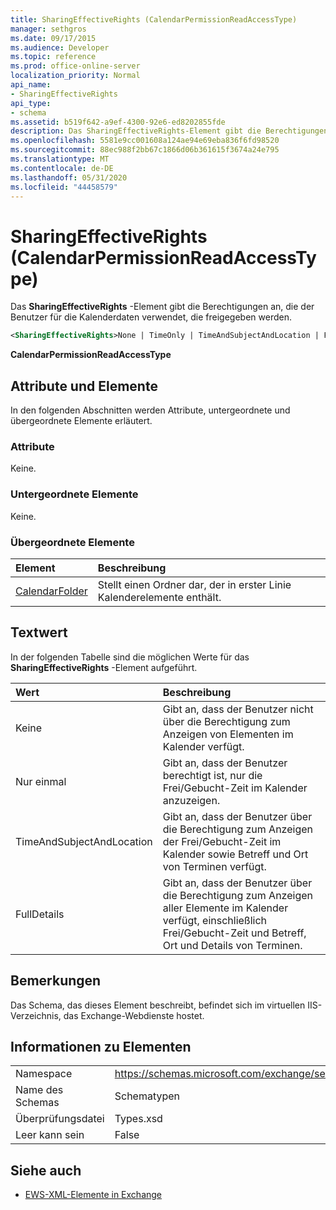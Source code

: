 ```yaml
---
title: SharingEffectiveRights (CalendarPermissionReadAccessType)
manager: sethgros
ms.date: 09/17/2015
ms.audience: Developer
ms.topic: reference
ms.prod: office-online-server
localization_priority: Normal
api_name:
- SharingEffectiveRights
api_type:
- schema
ms.assetid: b519f642-a9ef-4300-92e6-ed8202855fde
description: Das SharingEffectiveRights-Element gibt die Berechtigungen an, die der Benutzer für die Kalenderdaten verwendet, die freigegeben werden.
ms.openlocfilehash: 5581e9cc001608a124ae94e69eba836f6fd98520
ms.sourcegitcommit: 88ec988f2bb67c1866d06b361615f3674a24e795
ms.translationtype: MT
ms.contentlocale: de-DE
ms.lasthandoff: 05/31/2020
ms.locfileid: "44458579"
---
```

# <a name="sharingeffectiverights-calendarpermissionreadaccesstype"></a>SharingEffectiveRights (CalendarPermissionReadAccessType)

Das **SharingEffectiveRights** -Element gibt die Berechtigungen an, die der Benutzer für die Kalenderdaten verwendet, die freigegeben werden. 
  
```XML
<SharingEffectiveRights>None | TimeOnly | TimeAndSubjectAndLocation | FullDetails</SharingEffectiveRights>
```

 **CalendarPermissionReadAccessType**
## <a name="attributes-and-elements"></a>Attribute und Elemente

In den folgenden Abschnitten werden Attribute, untergeordnete und übergeordnete Elemente erläutert.
  
### <a name="attributes"></a>Attribute

Keine.
  
### <a name="child-elements"></a>Untergeordnete Elemente

Keine.
  
### <a name="parent-elements"></a>Übergeordnete Elemente

|**Element**|**Beschreibung**|
|:-----|:-----|
|[CalendarFolder](calendarfolder.md) <br/> |Stellt einen Ordner dar, der in erster Linie Kalenderelemente enthält.  <br/> |
   
## <a name="text-value"></a>Textwert

In der folgenden Tabelle sind die möglichen Werte für das **SharingEffectiveRights** -Element aufgeführt. 
  
|**Wert**|**Beschreibung**|
|:-----|:-----|
|Keine  <br/> |Gibt an, dass der Benutzer nicht über die Berechtigung zum Anzeigen von Elementen im Kalender verfügt.  <br/> |
|Nur einmal  <br/> |Gibt an, dass der Benutzer berechtigt ist, nur die Frei/Gebucht-Zeit im Kalender anzuzeigen.  <br/> |
|TimeAndSubjectAndLocation  <br/> |Gibt an, dass der Benutzer über die Berechtigung zum Anzeigen der Frei/Gebucht-Zeit im Kalender sowie Betreff und Ort von Terminen verfügt.  <br/> |
|FullDetails  <br/> |Gibt an, dass der Benutzer über die Berechtigung zum Anzeigen aller Elemente im Kalender verfügt, einschließlich Frei/Gebucht-Zeit und Betreff, Ort und Details von Terminen.  <br/> |
   
## <a name="remarks"></a>Bemerkungen

Das Schema, das dieses Element beschreibt, befindet sich im virtuellen IIS-Verzeichnis, das Exchange-Webdienste hostet.
  
## <a name="element-information"></a>Informationen zu Elementen

|||
|:-----|:-----|
|Namespace  <br/> |https://schemas.microsoft.com/exchange/services/2006/types  <br/> |
|Name des Schemas  <br/> |Schematypen  <br/> |
|Überprüfungsdatei  <br/> |Types.xsd  <br/> |
|Leer kann sein  <br/> |False  <br/> |
   
## <a name="see-also"></a>Siehe auch



- [EWS-XML-Elemente in Exchange](ews-xml-elements-in-exchange.md)

